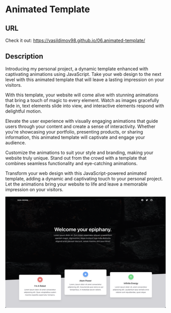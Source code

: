 # Animated Template

## URL

Check it out:
https://vasildimov98.github.io/06.animated-template/

## Description

Introducing my personal project, a dynamic template enhanced with captivating animations using JavaScript. Take your web design to the next level with this animated template that will leave a lasting impression on your visitors.

With this template, your website will come alive with stunning animations that bring a touch of magic to every element. Watch as images gracefully fade in, text elements slide into view, and interactive elements respond with delightful motion.

Elevate the user experience with visually engaging animations that guide users through your content and create a sense of interactivity. Whether you're showcasing your portfolio, presenting products, or sharing information, this animated template will captivate and engage your audience.

Customize the animations to suit your style and branding, making your website truly unique. Stand out from the crowd with a template that combines seamless functionality and eye-catching animations.

Transform your web design with this JavaScript-powered animated template, adding a dynamic and captivating touch to your personal project. Let the animations bring your website to life and leave a memorable impression on your visitors.

![Image Description](./site/template-animation.png)
